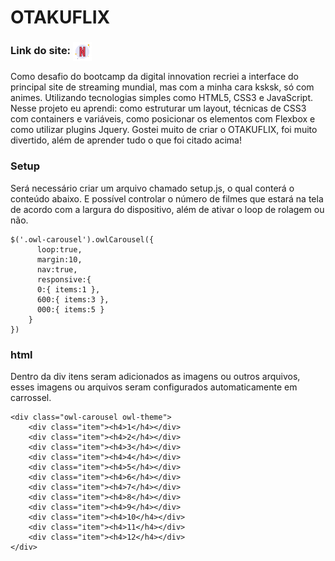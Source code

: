 
# OTAKUFLIX

### Link do site: <a href="https://robson-carvalho.github.io/OTAKUFLIX-A-COPY-OF-NETFLIX/"><img align="center" alt="Robson" src="https://github.com/Robson-Carvalho/OTAKUFLIX-A-COPY-OF-NETFLIX/blob/main/img/icone-otakuflix.png?raw=true" width="30">
</a> 

 Como desafio do bootcamp da digital innovation recriei a interface do principal site de streaming mundial, mas com a minha cara ksksk, só com animes. Utilizando tecnologias simples como HTML5, CSS3 e JavaScript. Nesse projeto eu aprendi: como estruturar um layout, técnicas de CSS3 com containers e variáveis, como posicionar os elementos com Flexbox e como utilizar plugins Jquery. Gostei muito de criar o OTAKUFLIX, foi muito divertido, além de aprender tudo o que foi citado acima!

### Setup
Será necessário criar um arquivo chamado setup.js, o qual conterá o conteúdo abaixo. E possível controlar o número de filmes que estará na tela de acordo com a largura do dispositivo, além de ativar o loop de rolagem ou não. 
```
$('.owl-carousel').owlCarousel({
      loop:true, 
      margin:10, 
      nav:true, 
      responsive:{ 
      0:{ items:1 },  
      600:{ items:3 },  
      000:{ items:5 } 
	} 
})
```

### html
Dentro da div itens seram adicionados as imagens ou outros arquivos, esses imagens ou arquivos seram configurados automaticamente em carrossel. 
```
<div class="owl-carousel owl-theme">
    <div class="item"><h4>1</h4></div>
    <div class="item"><h4>2</h4></div>
    <div class="item"><h4>3</h4></div>
    <div class="item"><h4>4</h4></div>
    <div class="item"><h4>5</h4></div>
    <div class="item"><h4>6</h4></div>
    <div class="item"><h4>7</h4></div>
    <div class="item"><h4>8</h4></div>
    <div class="item"><h4>9</h4></div>
    <div class="item"><h4>10</h4></div>
    <div class="item"><h4>11</h4></div>
    <div class="item"><h4>12</h4></div>
</div>
```
